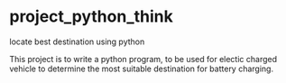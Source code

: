 # project_python_think
locate best destination using python

This project is to write a python program, to be used for electic charged vehicle to determine the most suitable destination for battery charging.
